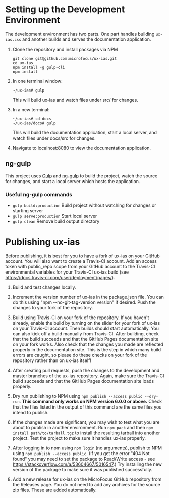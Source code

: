 # Setting up the Development Environment

The development environment has two parts. One part handles building `ux-ias.css` and another builds and 
serves the documentation application.

1. Clone the repository and install packages via NPM

       git clone git@github.com:microfocus/ux-ias.git
       cd ux-ias
       npm install -g gulp-cli
       npm install

2. In one terminal window:

       ~/ux-ias# gulp
       
   This will build ux-ias and watch files under src/ for changes.
   
3. In a new terminal:

       ~/ux-ias# cd docs
       ~/ux-ias/docs# gulp

   This will build the documentation application, start a local server, and watch files under docs/src for changes.

4. Navigate to localhost:8080 to view the documentation application.

## ng-gulp

This project uses [Gulp](https://gulpjs.com/) and 
[ng-gulp](https://github.com/jedwardhawkins/ng-gulp) to build the project, watch the source for changes, and start
a local server which hosts the application.

### Useful ng-gulp commands

- `gulp build:production` Build project without watching for changes or starting server
- `gulp serve:production` Start local server
- `gulp clean` Remove build output directory

# Publishing ux-ias

Before publishing, it is best for you to have a fork of ux-ias on your GitHub account. You will also want
to create a Travis-CI account. Add an access token with public_repo scope from your GitHub account to the Travis-CI
environmental variables for your Travis-CI ux-ias build (see https://docs.travis-ci.com/user/deployment/pages/).

1. Build and test changes locally.

2. Increment the version number of ux-ias in the package.json file. You can do this using
   "npm --no-git-tag-version version" if desired. Push the changes to your fork of the repository.

3. Build using Travis-CI on your fork of the repository. If you haven't already, enable the build by turning on the
   slider for your fork of ux-ias on your Travis-CI account. Then builds should start automatically. You can also
   kick off a build manually from Travis-CI. After building, check that the build succeeds and that the GitHub Pages
   documentation site on your fork works. Also check that the changes you made are reflected properly in the
   documentation site. This is the step in which many build errors are caught, so please do these checks on your
   fork of the repository rather than on ux-ias itself!

4. After creating pull requests, push the changes to the development and master branches of the ux-ias repository.
   Again, make sure the Travis-CI build succeeds and that the GitHub Pages documentation site loads properly.

5. Dry run publishing to NPM using `npm publish --access public --dry-run`. **This command only works on NPM version
   6.0.0 or above.** Check that the files listed in the output of this command are the same files you intend to publish.

6. If the changes made are significant, you may wish to test what you are about to publish in another environment.
   Run `npm pack` and then `npm install path/to/tarball.tgz` to install the resulting tarball into another project.
   Test the project to make sure it handles ux-ias properly.

7. After logging in to npm using `npm login` (no arguments), publish to NPM using `npm publish --access public`.
   (If you get the error "404 Not found" you may need to set the package to Read/Write access -
   see https://stackoverflow.com/a/53604667/5016547.)
   Try installing the new version of the package to make sure it was published successfully.

8. Add a new release for ux-ias on the MicroFocus GitHub repository from the Releases page. You do not need to add 
   any archives for the source zip files. These are added automatically.
